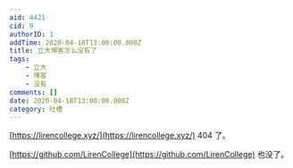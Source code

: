 ```yaml
---
aid: 4421
cid: 9
authorID: 1
addTime: 2020-04-18T13:00:00.000Z
title: 立大博客怎么没有了
tags:
    - 立大
    - 博客
    - 没有
comments: []
date: 2020-04-18T13:00:00.000Z
category: 吐槽
---
```


[https://lirencollege.xyz/](https://lirencollege.xyz/) 404 了。

[https://github.com/LirenCollege](https://github.com/LirenCollege) 也没了。
